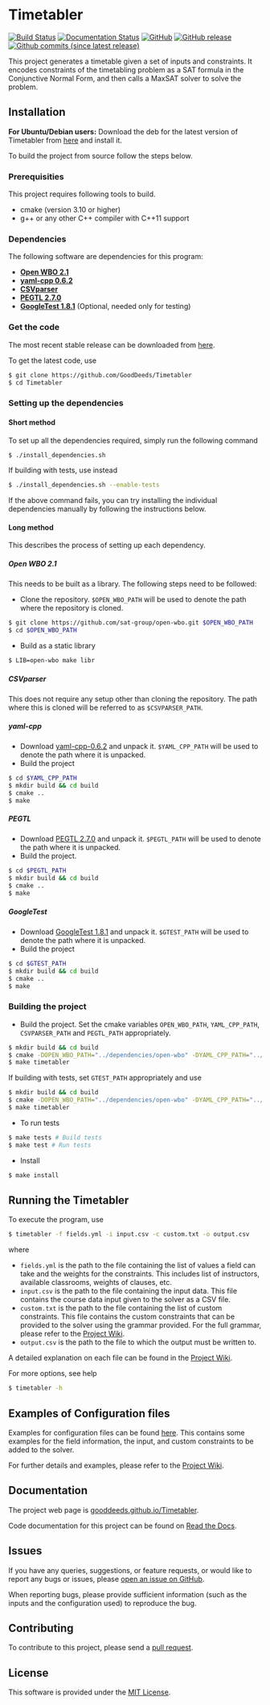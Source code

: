# Timetabler

[![Build Status](https://travis-ci.com/GoodDeeds/Timetabler.svg?branch=master)](https://travis-ci.com/GoodDeeds/Timetabler)
[![Documentation Status](https://readthedocs.org/projects/timetabler/badge/?version=master)](https://timetabler.readthedocs.io/en/master/)
[![GitHub](https://img.shields.io/github/license/GoodDeeds/Timetabler.svg)](https://github.com/GoodDeeds/Timetabler/blob/master/LICENSE)
[![GitHub release](https://img.shields.io/github/release/GoodDeeds/Timetabler.svg)](https://github.com/GoodDeeds/Timetabler/releases/tag/v0.3.0)
[![Github commits (since latest release)](https://img.shields.io/github/commits-since/GoodDeeds/Timetabler/latest.svg)](https://github.com/GoodDeeds/Timetabler/compare/v0.3.0...master)

This project generates a timetable given a set of inputs and constraints. It encodes constraints of the timetabling problem as a SAT formula in the Conjunctive Normal Form, and then calls a MaxSAT solver to solve the problem.

## Installation

**For Ubuntu/Debian users:** Download the deb for the latest version of Timetabler from [here](https://github.com/GoodDeeds/Timetabler/releases) and install it.

To build the project from source follow the steps below.

### Prerequisities

This project requires following tools to build.
* cmake (version 3.10 or higher)
* g++ or any other C++ compiler with C++11 support

### Dependencies

The following software are dependencies for this program:
* [**Open WBO 2.1**](https://github.com/sat-group/open-wbo/tree/12382e61b0230f7406900b365a4fddc73194c970)
* [**yaml-cpp 0.6.2**](https://github.com/jbeder/yaml-cpp/releases/tag/yaml-cpp-0.6.2)
* [**CSVparser**](https://github.com/MyBoon/CSVparser/tree/540e3e2f46b77ea8178f90910a165695cbb6cc12)
* [**PEGTL 2.7.0**](https://github.com/taocpp/PEGTL/releases/tag/2.7.0)
* [**GoogleTest 1.8.1**](https://github.com/google/googletest/releases/tag/release-1.8.1) (Optional, needed only for testing)

### Get the code

The most recent stable release can be downloaded from [here](https://github.com/GoodDeeds/Timetabler/releases).

To get the latest code, use

```bash
$ git clone https://github.com/GoodDeeds/Timetabler
$ cd Timetabler
```

### Setting up the dependencies

#### Short method

To set up all the dependencies required, simply run the following command
```bash
$ ./install_dependencies.sh
```

If building with tests, use instead
```bash
$ ./install_dependencies.sh --enable-tests
```

If the above command fails, you can try installing the individual dependencies manually by following the instructions below.

#### Long method

This describes the process of setting up each dependency.

##### Open WBO 2.1

This needs to be built as a library. The following steps need to be followed:
* Clone the repository. `$OPEN_WBO_PATH` will be used to denote the path where the repository is cloned.
```bash
$ git clone https://github.com/sat-group/open-wbo.git $OPEN_WBO_PATH
$ cd $OPEN_WBO_PATH
```
* Build as a static library
```bash
$ LIB=open-wbo make libr
```

##### CSVparser

This does not require any setup other than cloning the repository. The path where this is cloned will be referred to as `$CSVPARSER_PATH`.

##### yaml-cpp

* Download [yaml-cpp-0.6.2](https://github.com/jbeder/yaml-cpp/archive/yaml-cpp-0.6.2.tar.gz) and unpack it. `$YAML_CPP_PATH` will be used to denote the path where it is unpacked.
* Build the project
```bash
$ cd $YAML_CPP_PATH
$ mkdir build && cd build
$ cmake ..
$ make
```

##### PEGTL

* Download [PEGTL 2.7.0](https://github.com/taocpp/PEGTL/archive/2.7.0.tar.gz) and unpack it. `$PEGTL_PATH` will be used to denote the path where it is unpacked.
* Build the project.
```bash
$ cd $PEGTL_PATH
$ mkdir build && cd build
$ cmake ..
$ make
```

##### GoogleTest

* Download [GoogleTest 1.8.1](https://github.com/google/googletest/releases/tag/release-1.8.1) and unpack it. `$GTEST_PATH` will be used to denote the path where it is unpacked.
* Build the project
```bash
$ cd $GTEST_PATH
$ mkdir build && cd build
$ cmake ..
$ make
```

### Building the project

* Build the project. Set the cmake variables `OPEN_WBO_PATH`, `YAML_CPP_PATH`, `CSVPARSER_PATH` and `PEGTL_PATH` appropriately.
```bash
$ mkdir build && cd build
$ cmake -DOPEN_WBO_PATH="../dependencies/open-wbo" -DYAML_CPP_PATH="../dependencies/yaml-cpp-yaml-cpp-0.6.2" -DCSVPARSER_PATH="../dependencies/CSVparser" -DPEGTL_PATH="../dependencies/PEGTL-2.7.0" -DENABLE_TESTS=Off ..
$ make timetabler
```

If building with tests, set `GTEST_PATH` appropriately and use
```bash
$ mkdir build && cd build
$ cmake -DOPEN_WBO_PATH="../dependencies/open-wbo" -DYAML_CPP_PATH="../dependencies/yaml-cpp-yaml-cpp-0.6.2" -DCSVPARSER_PATH="../dependencies/CSVparser" -DPEGTL_PATH="../dependencies/PEGTL-2.7.0" -DGTEST_PATH="../dependencies/googletest-release-1.8.1" -DENABLE_TESTS=On ..
$ make timetabler
```

* To run tests
```bash
$ make tests # Build tests
$ make test # Run tests
```
* Install
```bash
$ make install
```

## Running the Timetabler

To execute the program, use
```bash
$ timetabler -f fields.yml -i input.csv -c custom.txt -o output.csv
```
where
* `fields.yml` is the path to the file containing the list of values a field can take and the weights for the constraints. This includes list of instructors, available classrooms, weights of clauses, etc.
* `input.csv` is the path to the file containing the input data. This file contains the course data input given to the solver as a CSV file.
* `custom.txt` is the path to the file containing the list of custom constraints. This file contains the custom constraints that can be provided to the solver using the grammar provided. For the full grammar, please refer to the [Project Wiki](https://github.com/GoodDeeds/Timetabler/wiki).
* `output.csv` is the path to the file to which the output must be written to.

A detailed explanation on each file can be found in the [Project Wiki](https://github.com/GoodDeeds/Timetabler/wiki).

For more options, see help
```bash
$ timetabler -h
```

## Examples of Configuration files

Examples for configuration files can be found [here](https://github.com/GoodDeeds/Timetabler/blob/master/examples). This contains some examples for the field information, the input, and custom constraints to be added to the solver.

For further details and examples, please refer to the [Project Wiki](https://github.com/GoodDeeds/Timetabler/wiki).

## Documentation

The project web page is [gooddeeds.github.io/Timetabler](https://gooddeeds.github.io/Timetabler).

Code documentation for this project can be found on [Read the Docs](https://timetabler.readthedocs.io/).

## Issues

If you have any queries, suggestions, or feature requests, or would like to report any bugs or issues, please [open an issue on GitHub](https://github.com/GoodDeeds/Timetabler/issues/new).

When reporting bugs, please provide sufficient information (such as the inputs and the configuration used) to reproduce the bug.

## Contributing

To contribute to this project, please send a [pull request](https://github.com/GoodDeeds/Timetabler/compare).

## License

This software is provided under the [MIT License](https://github.com/GoodDeeds/Timetabler/blob/master/LICENSE).
